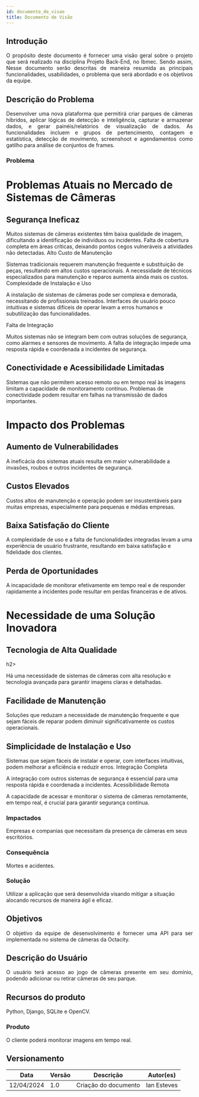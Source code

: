 ```yaml
---
id: documento_de_visao
title: Documento de Visão
---
```

## Introdução

<p align = "justify">
O propósito deste documento é fornecer uma visão geral sobre o projeto que será realizado na disciplina Projeto Back-End, no Ibmec. Sendo assim, Nesse documento serão descritas de maneira resumida as principais funcionalidades, usabilidades, o problema que será abordado e os objetivos da equipe.
</p>

## Descrição do Problema 

<p align = "justify">
Desenvolver uma nova plataforma que permitirá criar parques de câmeras híbridos, aplicar lógicas de detecção e inteligência, capturar e armazenar dados, e gerar painéis/relatórios de visualização de dados. As funcionalidades incluem e grupos de pertencimento, contagem e estatística, detecção de movimento, screenshoot e agendamentos como gatilho para análise de conjuntos de frames.
</p>

### Problema

<h1>Problemas Atuais no Mercado de Sistemas de Câmeras</h1>

<h2>Segurança Ineficaz</h2>

<p>Muitos sistemas de câmeras existentes têm baixa qualidade de imagem, dificultando a identificação de indivíduos ou incidentes.
Falta de cobertura completa em áreas críticas, deixando pontos cegos vulneráveis a atividades não detectadas.
Alto Custo de Manutenção</p>

<p>Sistemas tradicionais requerem manutenção frequente e substituição de peças, resultando em altos custos operacionais.
A necessidade de técnicos especializados para manutenção e reparos aumenta ainda mais os custos.
Complexidade de Instalação e Uso</p>

<p>A instalação de sistemas de câmeras pode ser complexa e demorada, necessitando de profissionais treinados.
Interfaces de usuário pouco intuitivas e sistemas difíceis de operar levam a erros humanos e subutilização das funcionalidades.</p>
Falta de Integração

<p>Muitos sistemas não se integram bem com outras soluções de segurança, como alarmes e sensores de movimento.
A falta de integração impede uma resposta rápida e coordenada a incidentes de segurança.</p>
  
<h2>Conectividade e Acessibilidade Limitadas</h2>

<p>Sistemas que não permitem acesso remoto ou em tempo real às imagens limitam a capacidade de monitoramento contínuo.
Problemas de conectividade podem resultar em falhas na transmissão de dados importantes.</p>
  
<h1>Impacto dos Problemas</h1>

<h2>Aumento de Vulnerabilidades</h2>

<p>A ineficácia dos sistemas atuais resulta em maior vulnerabilidade a invasões, roubos e outros incidentes de segurança.</p>

<h2>Custos Elevados</h2>

<p>Custos altos de manutenção e operação podem ser insustentáveis para muitas empresas, especialmente para pequenas e médias empresas.</p>

<h2>Baixa Satisfação do Cliente</h2>

<p>A complexidade de uso e a falta de funcionalidades integradas levam a uma experiência de usuário frustrante, resultando em baixa satisfação e fidelidade dos clientes.</p>

<h2>Perda de Oportunidades</h2>

<p>A incapacidade de monitorar efetivamente em tempo real e de responder rapidamente a incidentes pode resultar em perdas financeiras e de ativos.</p>

<h1>Necessidade de uma Solução Inovadora</h1>

<h2>Tecnologia de Alta Qualidade</h2>h2>

<p>Há uma necessidade de sistemas de câmeras com alta resolução e tecnologia avançada para garantir imagens claras e detalhadas.</p>

<h2>Facilidade de Manutenção</h2>

<p>Soluções que reduzam a necessidade de manutenção frequente e que sejam fáceis de reparar podem diminuir significativamente os custos operacionais.</p>

<h2>Simplicidade de Instalação e Uso</h2>

<p>Sistemas que sejam fáceis de instalar e operar, com interfaces intuitivas, podem melhorar a eficiência e reduzir erros.
Integração Completa</p>

<p>A integração com outros sistemas de segurança é essencial para uma resposta rápida e coordenada a incidentes.
Acessibilidade Remota</p>

<p>A capacidade de acessar e monitorar o sistema de câmeras remotamente, em tempo real, é crucial para garantir segurança contínua.</p>

### Impactados

Empresas e companias que necessitam da presença de câmeras em seus escritórios.

### Consequência

Mortes e acidentes.

### Solução

Utilizar a aplicação que será desenvolvida visando mitigar a situação alocando recursos de maneira ágil e eficaz.

## Objetivos

<p align = "justify">
O objetivo da equipe de desenvolvimento é fornecer uma API para ser implementada no sistema de câmeras da Octacity.
</p>

## Descrição do Usuário 

<p align = "justify">
O usuário terá acesso ao jogo de câmeras presente em seu domínio, podendo adicionar ou retirar câmeras de seu parque.
</p>

## Recursos do produto

<p>Python, Django, SQLite e OpenCV.</p>

### Produto

<p align = "justify">
O cliente poderá monitorar imagens em tempo real.
</p>

## Versionamento
| Data | Versão | Descrição | Autor(es) |
| -- | -- | -- | -- |
| 12/04/2024 | 1.0 | Criação do documento | Ian Esteves | 
